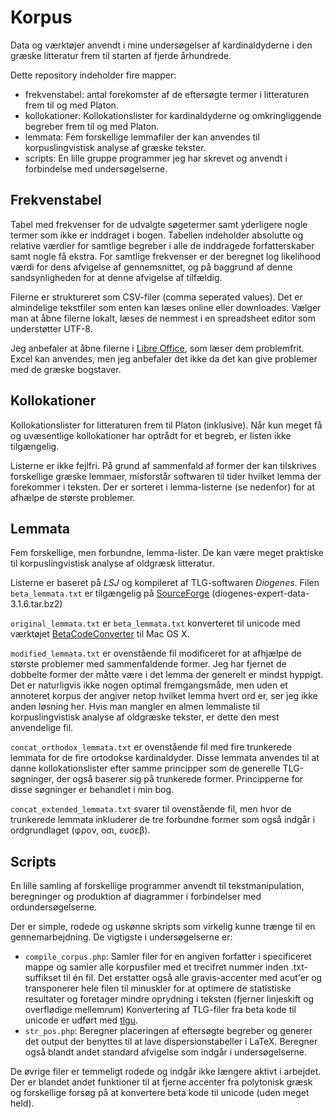 Korpus
======

Data og værktøjer anvendt i mine undersøgelser af kardinaldyderne i den græske litteratur frem til starten af fjerde århundrede.

Dette repository indeholder fire mapper:
- frekvenstabel: antal forekomster af de eftersøgte termer i litteraturen frem til og med Platon.
- kollokationer: Kollokationslister for kardinaldyderne og omkringliggende begreber frem til og med Platon.
- lemmata: Fem forskellige lemmafiler der kan anvendes til korpuslingvistisk analyse af græske tekster. 
- scripts: En lille gruppe programmer jeg har skrevet og anvendt i forbindelse med undersøgelserne.

Frekvenstabel
-------------
Tabel med frekvenser for de udvalgte søgetermer samt yderligere nogle termer som ikke er inddraget i bogen. Tabellen indeholder absolutte og relative værdier for samtlige begreber i alle de inddragede forfatterskaber samt nogle få ekstra. For samtlige frekvenser er der beregnet log likelihood værdi for dens afvigelse af gennemsnittet, og på baggrund af denne sandsynligheden for at denne afvigelse af tilfældig.

Filerne er struktureret som CSV-filer (comma seperated values). Det er almindelige tekstfiler som enten kan læses online eller downloades. Vælger man at åbne filerne lokalt, læses de nemmest i en spreadsheet editor som understøtter UTF-8.

Jeg anbefaler at åbne filerne i [Libre Office](http://da.libreoffice.org/), som læser dem problemfrit. Excel kan anvendes, men jeg anbefaler det ikke da det kan give problemer med de græske bogstaver.


Kollokationer
------------

Kollokationslister for litteraturen frem til Platon (inklusive). Når kun meget få og uvæsentlige kollokationer har optrådt for et begreb, er listen ikke tilgængelig.

Listerne er ikke fejlfri. På grund af sammenfald af former der kan tilskrives forskellige græske lemmaer, misforstår softwaren til tider hvilket lemma der forekommer i teksten. Der er sorteret i lemma-listerne (se nedenfor) for at afhælpe de største problemer.


Lemmata
-------

Fem forskellige, men forbundne, lemma-lister. De kan være meget praktiske til korpuslingvistisk analyse af oldgræsk litteratur. 

Listerne er baseret på _LSJ_ og kompileret af TLG-softwaren _Diogenes_. 
Filen `beta_lemmata.txt` er tilgængelig på [SourceForge](http://sourceforge.net/projects/diogenes/files/diogenes/3.1.6/)
 (diogenes-expert-data-3.1.6.tar.bz2) 

`original_lemmata.txt` er `beta_lemmata.txt` konverteret til unicode med værktøjet [BetaCodeConverter](http://www.lucius-hartmann.ch/programme/bcconver.php) til Mac OS X. 

`modified_lemmata.txt` er ovenstående fil modificeret for at afhjælpe de største problemer med sammenfaldende former. Jeg har fjernet de dobbelte former der måtte være i det lemma der generelt er mindst hyppigt. Det er naturligvis ikke nogen optimal fremgangsmåde, men uden et annoteret korpus der angiver netop hvilket lemma hvert ord er, ser jeg ikke anden løsning her. Hvis man mangler en almen lemmaliste til korpuslingvistisk analyse af oldgræske tekster, er dette den mest anvendelige fil. 

`concat_orthodox_lemmata.txt` er ovenstående fil med fire trunkerede lemmata for de fire ortodokse kardinaldyder. Disse lemmata anvendes til at danne kollokationslister efter samme principper som de generelle TLG-søgninger, der også baserer sig på trunkerede former. Principperne for disse søgninger er behandlet i min bog.

`concat_extended_lemmata.txt` svarer til ovenstående fil, men hvor de trunkerede lemmata inkluderer de tre forbundne former som også indgår i ordgrundlaget (φρον, οσι, ευσεβ).


Scripts
-------

En lille samling af forskellige programmer anvendt til tekstmanipulation, beregninger og produktion af diagrammer i forbindelser med ordundersøgelserne.

Der er simple, rodede og uskønne skripts som virkelig kunne trænge til en gennemarbejdning.
De vigtigste i undersøgelserne er:

- `compile_corpus.php`: Samler filer for en angiven forfatter i specificeret mappe og samler alle korpusfiler med et trecifret nummer inden .txt-suffikset til én fil. Det erstatter også alle gravis-accenter med acut'er og transponerer hele filen til minuskler for at optimere de statistiske resultater og foretager mindre oprydning i teksten (fjerner linjeskift og overflødige mellemrum)
Konvertering af TLG-filer fra beta kode til unicode er udført med [tlgu](http://tlgu.carmen.gr/tlgu.1.html).
- `str_pos.php`: Beregner placeringen af eftersøgte begreber og generer det output der benyttes til at lave dispersionstabeller i LaTeX. Beregner også blandt andet standard afvigelse som indgår i undersøgelserne.

De øvrige filer er temmeligt rodede og indgår ikke længere aktivt i arbejdet. Der er blandet andet funktioner til at fjerne accenter fra polytonisk græsk og forskellige forsøg på at konvertere beta kode til unicode (uden meget held). 
 


